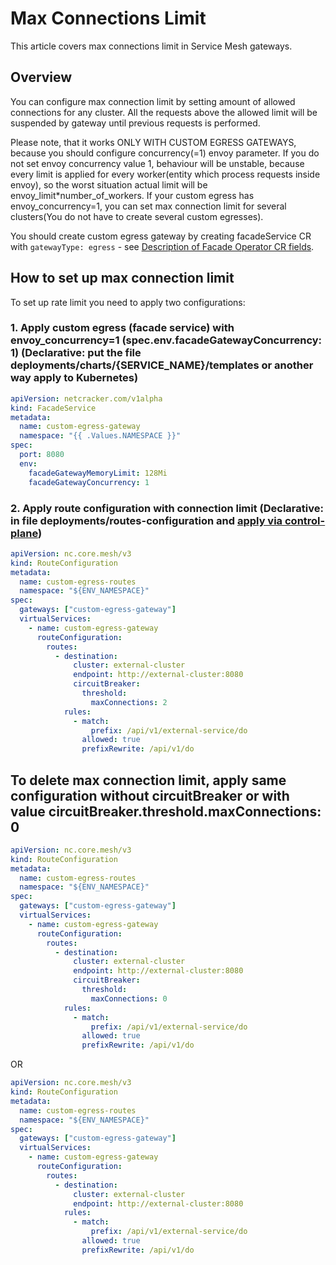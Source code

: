 # Max Connections Limit

This article covers max connections limit in Service Mesh gateways. 

## Overview

You can configure max connection limit by setting amount of allowed connections for any cluster. All the requests above the allowed limit will be suspended by gateway until previous requests is performed.

Please note, that it works ONLY WITH CUSTOM EGRESS GATEWAYS, because you should configure concurrency(=1) envoy parameter. If you do not set envoy concurrency value 1, behaviour will be unstable, because every limit is applied for every worker(entity which process requests inside envoy), so the worst situation actual limit will be envoy_limit*number_of_workers.
If your custom egress has envoy_concurrency=1, you can set max connection limit for several clusters(You do not have to create several custom egresses).

You should create custom egress gateway by creating facadeService CR with `gatewayType: egress` - see [Description of Facade Operator CR fields](https://github.com/Netcracker/qubership-core-facade-operator/tree/main/README.md#description-of-facade-operator-cr-fields).


## How to set up max connection limit

To set up rate limit you need to apply two configurations: 

### 1. Apply custom egress (facade service)  with envoy_concurrency=1 (spec.env.facadeGatewayConcurrency: 1) (Declarative: put the file deployments/charts/{SERVICE_NAME}/templates or another way apply to Kubernetes)
```yaml
apiVersion: netcracker.com/v1alpha
kind: FacadeService
metadata:
  name: custom-egress-gateway
  namespace: "{{ .Values.NAMESPACE }}"
spec:
  port: 8080
  env:
    facadeGatewayMemoryLimit: 128Mi
    facadeGatewayConcurrency: 1
```
### 2. Apply route configuration with connection limit (Declarative: in file deployments/routes-configuration and [apply via control-plane](./development-guide.md#routes-registration-using-configuration-files))
```yaml
apiVersion: nc.core.mesh/v3
kind: RouteConfiguration
metadata:
  name: custom-egress-routes
  namespace: "${ENV_NAMESPACE}"
spec:
  gateways: ["custom-egress-gateway"]
  virtualServices:
    - name: custom-egress-gateway
      routeConfiguration:
        routes:
          - destination:
              cluster: external-cluster
              endpoint: http://external-cluster:8080
              circuitBreaker:
                threshold:
                  maxConnections: 2
            rules:
              - match:
                  prefix: /api/v1/external-service/do
                allowed: true
                prefixRewrite: /api/v1/do
```
## To delete max connection limit, apply same configuration without circuitBreaker or with value circuitBreaker.threshold.maxConnections: 0
```yaml
apiVersion: nc.core.mesh/v3
kind: RouteConfiguration
metadata:
  name: custom-egress-routes
  namespace: "${ENV_NAMESPACE}"
spec:
  gateways: ["custom-egress-gateway"]
  virtualServices:
    - name: custom-egress-gateway
      routeConfiguration:
        routes:
          - destination:
              cluster: external-cluster
              endpoint: http://external-cluster:8080
              circuitBreaker:
                threshold:
                  maxConnections: 0
            rules:
              - match:
                  prefix: /api/v1/external-service/do
                allowed: true
                prefixRewrite: /api/v1/do
```
OR
```yaml
apiVersion: nc.core.mesh/v3
kind: RouteConfiguration
metadata:
  name: custom-egress-routes
  namespace: "${ENV_NAMESPACE}"
spec:
  gateways: ["custom-egress-gateway"]
  virtualServices:
    - name: custom-egress-gateway
      routeConfiguration:
        routes:
          - destination:
              cluster: external-cluster
              endpoint: http://external-cluster:8080
            rules:
              - match:
                  prefix: /api/v1/external-service/do
                allowed: true
                prefixRewrite: /api/v1/do
```
